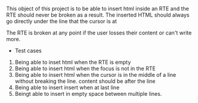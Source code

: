 This object of this project is to be able to insert html inside an RTE and the RTE should never be broken as a result.
The inserted HTML should always go directly under the line that the cursor is at

The RTE is broken at any point if the user losses their content or can't write more.

- Test cases
1. Being able to inset html when the RTE is empty 
2. Being able to insert html when the focus is not in the RTE
3. Being able to insert html when the cursor is in the middle of a line without breaking the line. content should be after the line
4. Being able to insert insert when at last line
5. Beingt able to insert in empty space between multiple lines.
